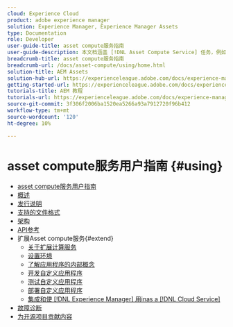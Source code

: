 ```yaml
---
cloud: Experience Cloud
product: adobe experience manager
solution: Experience Manager, Experience Manager Assets
type: Documentation
role: Developer
user-guide-title: asset compute服务指南
user-guide-description: 本文档涵盖 [!DNL Asset Compute Service] 任务，例如如何开发、管理、部署自定义代码，以及对其进行故障诊断。
breadcrumb-title: asset compute服务指南
breadcrumb-url: /docs/asset-compute/using/home.html
solution-title: AEM Assets
solution-hub-url: https://experienceleague.adobe.com/docs/experience-manager-cloud-service/assets/home.html
getting-started-url: https://experienceleague.adobe.com/docs/experience-manager-cloud-service/assets/asset-microservices-overview.html
tutorials-title: AEM 教程
tutorials-url: https://experienceleague.adobe.com/docs/experience-manager-learn/assets/overview.html
source-git-commit: 3f306f2006ba1520ea5266a93a7912720f96b412
workflow-type: tm+mt
source-wordcount: '120'
ht-degree: 10%

---
```



# asset compute服务用户指南 {#using}

+ [asset compute服务用户指南](home.md)
+ [概述](introduction.md)
+ [发行说明](release-notes.md)
+ [支持的文件格式](https://experienceleague.adobe.com/docs/experience-manager-cloud-service/assets/file-format-support.html)
+ [架构](architecture.md)
+ [API参考](api.md)
+ 扩展Asset compute服务{#extend}
   + [关于扩展计算服务](understand-extensibility.md)
   + [设置环境](setup-environment.md)
   + [了解应用程序的内部概念](custom-application-internals.md)
   + [开发自定义应用程序](develop-custom-application.md)
   + [测试自定义应用程序](test-custom-application.md)
   + [部署自定义应用程序](deploy-custom-application.md)
   + [集成和使 [!DNL Experience Manager] 用inas a [!DNL Cloud Service]](https://experienceleague.adobe.com/docs/experience-manager-cloud-service/assets/asset-microservices-overview.html)
+ [故障诊断](troubleshooting.md)
+ [为开源项目贡献内容](contribute-to-compute-service.md)
